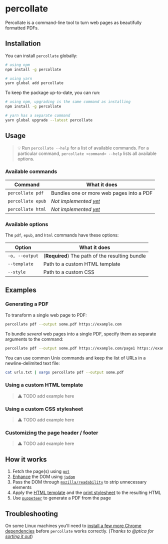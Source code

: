 # percollate

Percollate is a command-line tool to turn web pages as beautifully formatted PDFs.

## Installation

You can install `percollate` globally:

```bash
# using npm
npm install -g percollate

# using yarn
yarn global add percollate
```

To keep the package up-to-date, you can run:

```bash
# using npm, upgrading is the same command as installing
npm install -g percollate

# yarn has a separate command
yarn global upgrade --latest percollate
```

## Usage

> 💡 Run `percollate --help` for a list of available commands. For a particular command, `percollate <command> --help` lists all available options.

### Available commands

| Command           | What it does                                                             |
| ----------------- | ------------------------------------------------------------------------ |
| `percollate pdf`  | Bundles one or more web pages into a PDF                                 |
| `percollate epub` | _Not implemented [yet](https://github.com/danburzo/percollate/issues/8)_ |
| `percollate html` | _Not implemented [yet](https://github.com/danburzo/percollate/issues/7)_ |

### Available options

The `pdf`, `epub`, and `html` commands have these options:

| Option         | What it does                                    |
| -------------- | ----------------------------------------------- |
| `-o, --output` | (**Required**) The path of the resulting bundle |
| `--template`   | Path to a custom HTML template                  |
| `--style`      | Path to a custom CSS                            |

## Examples

### Generating a PDF

To transform a single web page to PDF:

```bash
percollate pdf --output some.pdf https://example.com
```

To bundle _several_ web pages into a single PDF, specify them as separate arguments to the command:

```bash
percollate pdf --output some.pdf https://example.com/page1 https://example.com/page2
```

You can use common Unix commands and keep the list of URLs in a newline-delimited text file:

```bash
cat urls.txt | xargs percollate pdf --output some.pdf
```

### Using a custom HTML template

> ⚠️ TODO add example here

### Using a custom CSS stylesheet

> ⚠️ TODO add example here

### Customizing the page header / footer

> ⚠️ TODO add example here

## How it works

1. Fetch the page(s) using [`got`](https://github.com/sindresorhus/got)
2. [Enhance](./src/enhancements.js) the DOM using [`jsdom`](https://github.com/jsdom/jsdom)
3. Pass the DOM through [`mozilla/readability`](https://github.com/mozilla/readability) to strip unnecessary elements
4. Apply the [HTML template](./templates/default.html) and the [print stylesheet](./templates/default.css) to the resulting HTML
5. Use [`puppeteer`](https://github.com/GoogleChrome/puppeteer) to generate a PDF from the page

## Troubleshooting

On some Linux machines you'll need to [install a few more Chrome dependencies](https://github.com/GoogleChrome/puppeteer/blob/master/docs/troubleshooting.md#chrome-headless-doesnt-launch) before `percollate` works correctly. (_Thanks to @ptica for [sorting it out](https://github.com/danburzo/percollate/issues/19#issuecomment-428496041)_)
